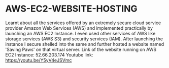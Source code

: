 # AWS-EC2-WEBSITE-HOSTING
Learnt about all the services offered by an extremely secure cloud service provider Amazon Web Services (AWS) and implemented practically by launching an AWS EC2 Instance. I even used other services of AWS like storage services (AWS S3) and security services (IAM). After launching the instance I secure shelled into the same and further hosted a website named 'Saving Paws' on that virtual server. 
Link of the website running on AWS EC2 Instance: 
52.66.203.174
Youtube link:  
https://youtu.be/Y5yV4eJSVmc

